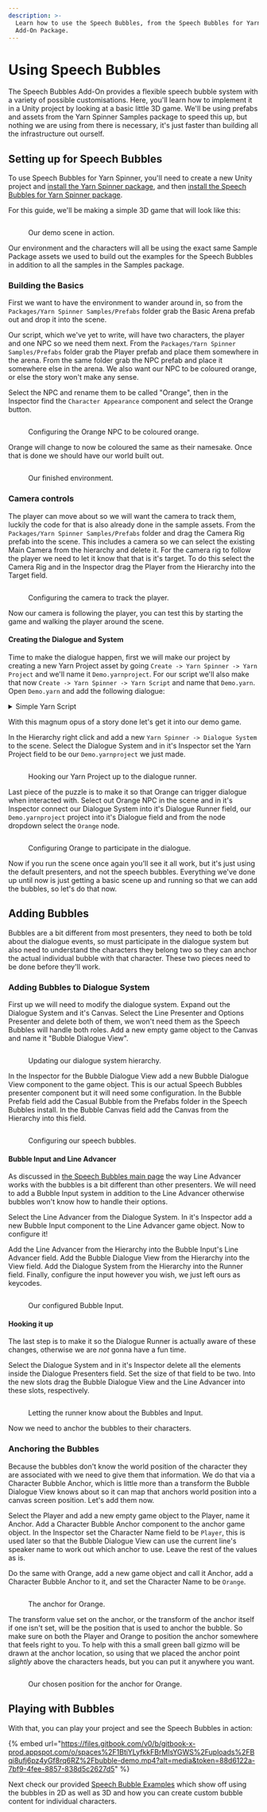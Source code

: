 ```yaml
---
description: >-
  Learn how to use the Speech Bubbles, from the Speech Bubbles for Yarn Spinner
  Add-On Package.
---
```


# Using Speech Bubbles

The Speech Bubbles Add-On provides a flexible speech bubble system with a variety of possible customisations. Here, you'll learn how to implement it in a Unity project by looking at a basic little 3D game. We'll be using prefabs and assets from the Yarn Spinner Samples package to speed this up, but nothing we are using from there is necessary, it's just faster than building all the infrastructure out ourself.

## Setting up for Speech Bubbles

To use Speech Bubbles for Yarn Spinner, you'll need to create a new Unity project and [install the Yarn Spinner package](../../../using-yarnspinner-with-unity/installation-and-setup.md), and then [install the Speech Bubbles for Yarn Spinner package](installing-speech-bubbles.md).

For this guide, we'll be making a simple 3D game that will look like this:

<figure><img src="../../../.gitbook/assets/usb1.png" alt=""><figcaption><p>Our demo scene in action.</p></figcaption></figure>

Our environment and the characters will all be using the exact same Sample Package assets we used to build out the examples for the Speech Bubbles in addition to all the samples in the Samples package.

### Building the Basics

First we want to have the environment to wander around in, so from the `Packages/Yarn Spinner Samples/Prefabs` folder grab the Basic Arena prefab out and drop it into the scene.

Our script, which we've yet to write, will have two characters, the player and one NPC so we need them next. From the `Packages/Yarn Spinner Samples/Prefabs` folder grab the Player prefab and place them somewhere in the arena. From the same folder grab the NPC prefab and place it somewhere else in the arena. We also want our NPC to be coloured orange, or else the story won't make any sense.

Select the NPC and rename them to be called "Orange", then in the Inspector find the `Character Appearance` component and select the Orange button.

<figure><img src="../../../.gitbook/assets/usb2.png" alt=""><figcaption><p>Configuring the Orange NPC to be coloured orange.</p></figcaption></figure>

Orange will change to now be coloured the same as their namesake. Once that is done we should have our world built out.

<figure><img src="../../../.gitbook/assets/usb3.png" alt=""><figcaption><p>Our finished environment.</p></figcaption></figure>

### Camera controls

The player can move about so we will want the camera to track them, luckily the code for that is also already done in the sample assets. From the `Packages/Yarn Spinner Samples/Prefabs` folder and drag the Camera Rig prefab into the scene. This includes a camera so we can select the existing Main Camera from the hierarchy and delete it. For the camera rig to follow the player we need to let it know that that is it's target. To do this select the Camera Rig and in the Inspector drag the Player from the Hierarchy into the Target field.

<figure><img src="../../../.gitbook/assets/usb4.png" alt=""><figcaption><p>Configuring the camera to track the player.</p></figcaption></figure>

Now our camera is following the player, you can test this by starting the game and walking the player around the scene.

#### Creating the Dialogue and System

Time to make the dialogue happen, first we will make our project by creating a new Yarn Project asset by going `Create -> Yarn Spinner -> Yarn Project` and we'll name it `Demo.yarnproject`. For our script we'll also make that now `Create -> Yarn Spinner -> Yarn Script` and name that `Demo.yarn`. Open `Demo.yarn` and add the following dialogue:

<details>

<summary>Simple Yarn Script</summary>

```
title: Orange
---
Orange: Hello!
    -> Why Hello There!
        Orange: You are a bold one.
    -> Who are you?
        Orange: I'm Orange.
    -> You're orange.
        Orange: Yep.
===
```

</details>

With this magnum opus of a story done let's get it into our demo game.

In the Hierarchy right click and add a new `Yarn Spinner -> Dialogue System` to the scene. Select the Dialogue System and in it's Inspector set the Yarn Project field to be our `Demo.yarnproject` we just made.

<figure><img src="../../../.gitbook/assets/usb5.png" alt=""><figcaption><p>Hooking our Yarn Project up to the dialogue runner.</p></figcaption></figure>

Last piece of the puzzle is to make it so that Orange can trigger dialogue when interacted with. Select out Orange NPC in the scene and in it's Inspector connect our Dialogue System into it's Dialogue Runner field, our `Demo.yarnproject` project into it's Dialogue field and from the node dropdown select the `Orange` node.

<figure><img src="../../../.gitbook/assets/usb6.png" alt=""><figcaption><p>Configuring Orange to participate in the dialogue.</p></figcaption></figure>

Now if you run the scene once again you'll see it all work, but it's just using the default presenters, and not the speech bubbles. Everything we've done up until now is just getting a basic scene up and running so that we can add the bubbles, so let's do that now.

## Adding Bubbles

Bubbles are a bit different from most presenters, they need to both be told about the dialogue events, so must participate in the dialogue system but also need to understand the characters they belong two so they can anchor the actual individual bubble with that character. These two pieces need to be done before they'll work.

### Adding Bubbles to Dialogue System

First up we will need to modify the dialogue system. Expand out the Dialogue System and it's Canvas. Select the Line Presenter and Options Presenter and delete both of them, we won't need them as the Speech Bubbles will handle both roles. Add a new empty game object to the Canvas and name it "Bubble Dialogue View".

<figure><img src="../../../.gitbook/assets/usb7.png" alt=""><figcaption><p>Updating our dialogue system hierarchy.</p></figcaption></figure>

In the Inspector for the Bubble Dialogue View add a new Bubble Dialogue View component to the game object. This is our actual Speech Bubbles presenter component but it will need some configuration. In the Bubble Prefab field add the Casual Bubble from the Prefabs folder in the Speech Bubbles install. In the Bubble Canvas field add the Canvas from the Hierarchy into this field.

<figure><img src="../../../.gitbook/assets/usb8.png" alt=""><figcaption><p>Configuring our speech bubbles.</p></figcaption></figure>

#### Bubble Input and Line Advancer

As discussed in [the Speech Bubbles main page](./) the way Line Advancer works with the bubbles is a bit different than other presenters. We will need to add a Bubble Input system in addition to the Line Advancer otherwise bubbles won't know how to handle their options.

Select the Line Advancer from the Dialogue System. In it's Inspector add a new Bubble Input component to the Line Advancer game object. Now to configure it!

Add the Line Advancer from the Hierarchy into the Bubble Input's Line Advancer field. Add the Bubble Dialogue View from the Hierarchy into the View field. Add the Dialogue System from the Hierarchy into the Runner field. Finally, configure the input however you wish, we just left ours as keycodes.

<figure><img src="../../../.gitbook/assets/usb9.png" alt=""><figcaption><p>Our configured Bubble Input.</p></figcaption></figure>

#### Hooking it up

The last step is to make it so the Dialogue Runner is actually aware of these changes, otherwise we are _not_ gonna have a fun time.

Select the Dialogue System and in it's Inspector delete all the elements inside the Dialogue Presenters field. Set the size of that field to be two. Into the new slots drag the Bubble Dialogue View and the Line Advancer into these slots, respectively.

<figure><img src="../../../.gitbook/assets/usb10.png" alt=""><figcaption><p>Letting the runner know about the Bubbles and Input.</p></figcaption></figure>

Now we need to anchor the bubbles to their characters.

### Anchoring the Bubbles

Because the bubbles don't know the world position of the character they are associated with we need to give them that information. We do that via a Character Bubble Anchor, which is little more than a transform the Bubble Dialogue View knows about so it can map that anchors world position into a canvas screen position. Let's add them now.

Select the Player and add a new empty game object to the Player, name it Anchor. Add a Character Bubble Anchor component to the anchor game object. In the Inspector set the Character Name field to be `Player`, this is used later so that the Bubble Dialogue View can use the current line's speaker name to work out which anchor to use. Leave the rest of the values as is.

Do the same with Orange, add a new game object and call it Anchor, add a Character Bubble Anchor to it, and set the Character Name to be `Orange`.

<figure><img src="../../../.gitbook/assets/usb11.png" alt=""><figcaption><p>The anchor for Orange.</p></figcaption></figure>

The transform value set on the anchor, or the transform of the anchor itself if one isn't set, will be the position that is used to anchor the bubble. So make sure on both the Player and Orange to position the anchor somewhere that feels right to you. To help with this a small green ball gizmo will be drawn at the anchor location, so using that we placed the anchor point _slightly_ above the characters heads, but you can put it anywhere you want.

<figure><img src="../../../.gitbook/assets/usb12.png" alt=""><figcaption><p>Our chosen position for the anchor for Orange.</p></figcaption></figure>

## Playing with Bubbles

With that, you can play your project and see the Speech Bubbles in action:

{% embed url="https://files.gitbook.com/v0/b/gitbook-x-prod.appspot.com/o/spaces%2F1BtiYLyfkkFBrMlsYGWS%2Fuploads%2FBqi8ufj6pz4yGf8rq6RZ%2Fbubble-demo.mp4?alt=media&token=88d6122a-7bf9-4fee-8857-838d5c2627d5" %}

Next check our provided [Speech Bubble Examples](speech-bubble-examples.md) which show off using the bubbles in 2D as well as 3D and how you can create custom bubble content for individual characters.

